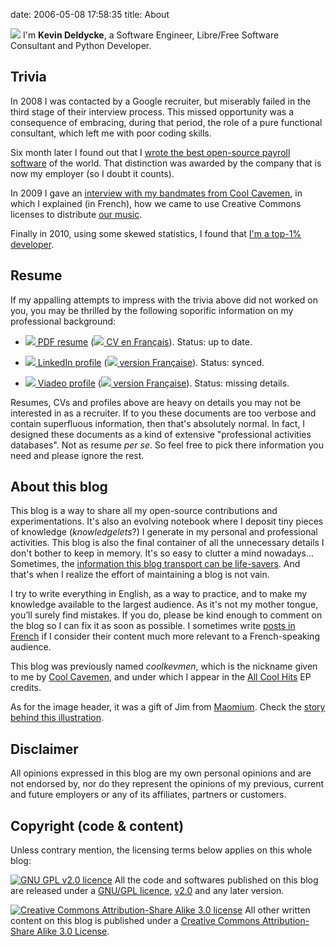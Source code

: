 date: 2006-05-08 17:58:35
title: About

![](/static/uploads/2006/05/avatar-orig.png) I'm **Kevin Deldycke**, a Software Engineer, Libre/Free Software Consultant and Python Developer.

## Trivia

In 2008 I was contacted by a Google recruiter, but miserably failed in the third stage of their interview process. This missed opportunity was a consequence of embracing, during that period, the role of a pure functional consultant, which left me with poor coding skills.

Six month later I found out that I [wrote the best open-source payroll software](http://kevin.deldycke.com/2008/06/best-open-source-payroll-software/) of the world. That distinction was awarded by the company that is now my employer (so I doubt it counts).

In 2009 I gave an [interview with my bandmates from Cool Cavemen](http://kevin.deldycke.com/2009/11/cool-cavemen-creative-commons-moi/), in which I explained (in French), how we came to use Creative Commons licenses to distribute [our music](http://jamendo.com/artist/cool.cavemen).

Finally in 2010, using some skewed statistics, I found that [I'm a top-1% developer](http://kevin.deldycke.com/2011/03/top-1-percent-open-source-developer/).

## Resume

If my appalling attempts to impress with the trivia above did not worked on you, you may be thrilled by the following soporific information on my professional background:

  * [![](/static/uploads/2006/05/pdf-icon.gif) PDF resume](http://docs.google.com/a/deldycke.com/document/export?format=pdf&id=1XaJgwRAhxHDuBSD-JqE--8WKGx0uTasa6IOU4IFBeKg) ([![](/static/uploads/2006/05/french-flag.png) CV en Français](http://docs.google.com/a/deldycke.com/document/export?format=pdf&id=1JYITJ3JU9WYvQXWlpGqLO9LzhcfAxiqJSsV8WyVhyyY)). Status: up to date.

  * [![](/static/uploads/2006/05/linkedin-icon.png) LinkedIn profile](http://linkedin.com/in/kevindeldycke/en) ([![](/static/uploads/2006/05/french-flag.png) version Française](http://linkedin.com/in/kevindeldycke/fr)). Status: synced.

  * [![](/static/uploads/2006/05/viadeo-icon.png) Viadeo profile](http://viadeo.com/en/profile/kevin.deldycke) ([![](/static/uploads/2006/05/french-flag.png) version Française](http://viadeo.com/fr/profile/kevin.deldycke)). Status: missing details.

Resumes, CVs and profiles above are heavy on details you may not be interested in as a recruiter. If to you these documents are too verbose and contain superfluous information, then that's absolutely normal. In fact, I designed these documents as a kind of extensive "professional activities databases". Not as resume _per se_. So feel free to pick there information you need and please ignore the rest.

## About this blog

This blog is a way to share all my open-source contributions and experimentations. It's also an evolving notebook where I deposit tiny pieces of knowledge (_knowledgelets_?) I generate in my personal and professional activities. This blog is also the final container of all the unnecessary details I don't bother to keep in memory. It's so easy to clutter a mind nowadays... Sometimes, the [information this blog transport can be life-savers](http://kevin.deldycke.com/2008/07/heroic-journey-to-raid-5-data-recovery/). And that's when I realize the effort of maintaining a blog is not vain.

I try to write everything in English, as a way to practice, and to make my knowledge available to the largest audience. As it's not my mother tongue, you’ll surely find mistakes. If you do, please be kind enough to comment on the blog so I can fix it as soon as possible. I sometimes write [posts in French](http://kevin.deldycke.com/category/francais/) if I consider their content much more relevant to a French-speaking audience.

This blog was previously named _coolkevmen_, which is the nickname given to me by [Cool Cavemen](http://coolcavemen.com), and under which I appear in the [All Cool Hits](http://coolcavemen.com/discography/all-cool-hits/) EP credits.

As for the image header, it was a gift of Jim from [Maomium](http://maomium.com). Check the [story behind this illustration](http://kevin.deldycke.com/2011/01/new-blog-header-and-tiny-wordpress-theme-customizations/).

## Disclaimer

All opinions expressed in this blog are my own personal opinions and are not endorsed by, nor do they represent the opinions of my previous, current and future employers or any of its affiliates, partners or customers.

## Copyright (code & content)

Unless contrary mention, the licensing terms below applies on this whole blog:

[![GNU GPL v2.0 licence](http://creativecommons.org/images/license/40gnugpl.gif)](http://www.fsf.org/licensing/licenses/gpl.html) All the code and softwares published on this blog are released under a [GNU/GPL licence](http://www.fsf.org/licensing/licenses/gpl.html), [v2.0](http://www.gnu.org/licenses/old-licenses/gpl-2.0.html) and any later version.

[![Creative Commons Attribution-Share Alike 3.0 license](http://i.creativecommons.org/l/by-sa/3.0/88x31.png)](http://creativecommons.org/licenses/by-sa/3.0/) All other written content on this blog is published under a [Creative Commons Attribution-Share Alike 3.0 License](http://creativecommons.org/licenses/by-sa/3.0/).
